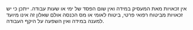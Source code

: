 אין זכאויות מאת המעסיק במידה ואין שום הפסד של ימי או שעות עבודה. ייתכן כי יש זכאויות מביטוח רפואי פרטי, ביטוח לאומי או מס הכנסה אולם שאלון זה אינו מיועד למענה במידה ואין השפעה על היקף העבודה. 
